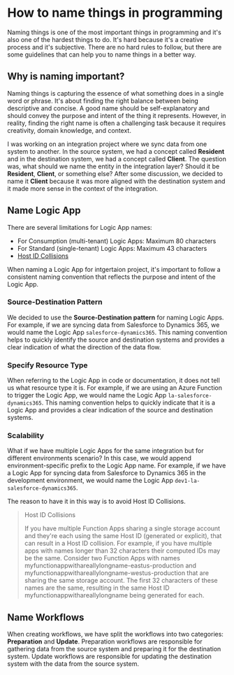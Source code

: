 

# How to name things in programming

Naming things is one of the most important things in programming and it's also one of the hardest things to do. It's hard because it's a creative process and it's subjective. There are no hard rules to follow, but there are some guidelines that can help you to name things in a better way.

## Why is naming important?

Naming things is capturing the essence of what something does in a single word or phrase. It's about finding the right balance between being descriptive and concise. A good name should be self-explanatory and should convey the purpose and intent of the thing it represents. However, in reality, finding the right name is often a challenging task because it requires creativity, domain knowledge, and context.

I was working on an integration project where we sync data from one system to another. In the source system, we had a concept called **Resident** and in the destination system, we had a concept called **Client**. The question was, what should we name the entity in the integration layer? Should it be **Resident**, **Client**, or something else? After some discussion, we decided to name it **Client** because it was more aligned with the destination system and it made more sense in the context of the integration.

## Name Logic App

There are several limitations for Logic App names:

- For Consumption (multi-tenant) Logic Apps: Maximum 80 characters
- For Standard (single-tenant) Logic Apps: Maximum 43 characters
- [Host ID Collisions][hostidcollision]


When naming a Logic App for intgertaion project, it's important to follow a consistent naming convention that reflects the purpose and intent of the Logic App.

### Source-Destination Pattern

We decided to use the **Source-Destination pattern** for naming Logic Apps. For example, if we are syncing data from Salesforce to Dynamics 365, we would name the Logic App `salesforce-dynamics365`. This naming convention helps to quickly identify the source and destination systems and provides a clear indication of what the direction of the data flow.

### Specify Resource Type

When referring to the Logic App in code or documentation, it does not tell us what resource type it is. For example, if we are using an Azure Function to trigger the Logic App, we would name the Logic App `la-salesforce-dynamics365`. This naming convention helps to quickly indicate that it is a Logic App and provides a clear indication of the source and destination systems.

### Scalability

What if we have multiple Logic Apps for the same integration but for different environments scenario? In this case, we would append environment-specific prefix to the Logic App name. For example, if we have a Logic App for syncing data from Salesforce to Dynamics 365 in the development environment, we would name the Logic App `dev1-la-salesforce-dynamics365`.

The reason to have it in this way is to avoid Host ID Collisions.

> Host ID Collisions
> 
> If you have multiple Function Apps sharing a single storage account and they're each using the same Host ID (generated or explicit), that can result in a Host ID collision. For example, if you have multiple apps with names longer than 32 characters their computed IDs may be the same. Consider two Function Apps with names myfunctionappwithareallylongname-eastus-production and myfunctionappwithareallylongname-westus-production that are sharing the same storage account. The first 32 characters of these names are the same, resulting in the same Host ID myfunctionappwithareallylongname being generated for each.


## Name Workflows

When creating workflows, we have split the workflows into two categories: **Preparation** and **Update**. Preparation workflows are responsible for gathering data from the source system and preparing it for the destination system. Update workflows are responsible for updating the destination system with the data from the source system.



[hostidcollision]: https://github.com/Azure/azure-functions-host/wiki/Host-IDs#host-id-collisions

